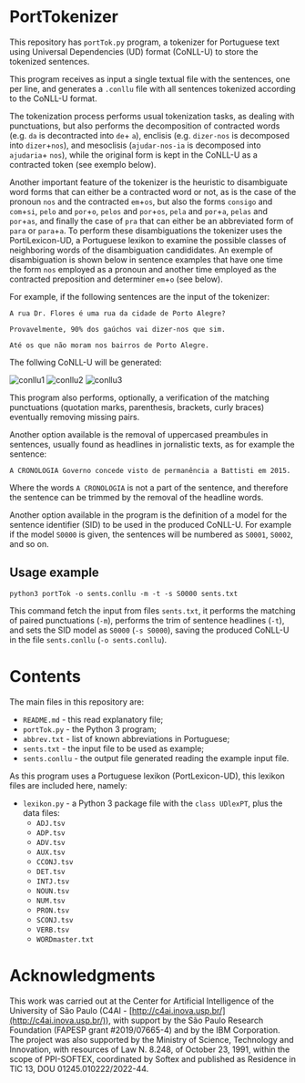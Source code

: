 # PortTokenizer
This repository has `portTok.py` program, a tokenizer for Portuguese text using Universal Dependencies (UD) format (CoNLL-U) to store the tokenized sentences.

This program receives as input a single textual file with the sentences, one per line, and generates a `.conllu` file with all sentences tokenized according to the CoNLL-U format.

The tokenization process performs usual tokenization tasks, as dealing with punctuations, but also performs the decomposition of contracted words (e.g. `da` is decontracted into `de`+ `a`), enclisis (e.g. `dizer-nos` is decomposed into `dizer`+`nos`), and mesoclisis (`ajudar-nos-ia` is decomposed into `ajudaria`+ `nos`), while the original form is kept in the CoNLL-U as a contracted token (see exemplo below).

Another important feature of the tokenizer is the heuristic to disambiguate word forms that can either be a contracted word or not, as is the case of the pronoun `nos` and the contracted `em`+`os`, but also the forms `consigo` and `com`+`si`, `pelo` and `por`+`o`, `pelos` and `por`+`os`, `pela` and `por`+`a`, `pelas` and `por`+`as`, and finally the case of `pra` that can either be an abbreviated form of `para` or `para`+`a`. To perform these disambiguations the tokenizer uses the PortiLexicon-UD, a Portuguese lexikon to examine the possible classes of neighboring words of the disambiguation candididates. An exemple of disambiguation is shown below in sentence examples that have one time the form `nos` employed as a pronoun and another time employed as the contracted preposition and determiner `em`+`o` (see below).

For example, if the following sentences are the input of the tokenizer:

`A rua Dr. Flores é uma rua da cidade de Porto Alegre?`

`Provavelmente, 90% dos gaúchos vai dizer-nos que sim.`

`Até os que não moram nos bairros de Porto Alegre.`

The follwing CoNLL-U will be generated:

![conllu1](https://github.com/LuceleneL/portTokenizer/assets/81653183/45190e19-ecf1-451d-b7f2-f5dab7affeeb)
![conllu2](https://github.com/LuceleneL/portTokenizer/assets/81653183/d067587e-fa0d-4531-bbe5-178dcaf4ba5e)
![conllu3](https://github.com/LuceleneL/portTokenizer/assets/81653183/8a4bc06d-dcc4-4b5e-837c-d70993d7640b)

This program also performs, optionally, a verification of the matching punctuations (quotation marks, parenthesis, brackets, curly braces) eventually removing missing pairs.

Another option available is the removal of uppercased preambules in sentences, usually found as headlines in jornalistic texts, as for example the sentence:

`A CRONOLOGIA Governo concede visto de permanência a Battisti em 2015.`

Where the words `A CRONOLOGIA` is not a part of the sentence, and therefore the sentence can be trimmed by the removal of the headline words.

Another option available in the program is the definition of a model for the sentence identifier (SID) to be used in the produced CoNLL-U. For example if the model `S0000` is given, the sentences will be numbered as `S0001`, `S0002`, and so on.

## Usage example
`python3 portTok -o sents.conllu -m -t -s S0000 sents.txt`

This command fetch the input from files `sents.txt`, it performs the matching of paired punctuations (`-m`), performs the trim of sentence headlines (`-t`), and sets the SID model as `S0000` (`-s S0000`), saving the produced CoNLL-U in the file `sents.conllu` (`-o sents.conllu`).

 # Contents
 The main files in this repository are:
- `README.md` - this read explanatory file;
- `portTok.py` - the Python 3 program;
- `abbrev.txt` - list of known abbreviations in Portuguese;
- `sents.txt` - the input file to be used as example;
- `sents.conllu` - the output file generated reading the example input file.

As this program uses a Portuguese lexikon (PortLexicon-UD), this lexikon files are included here, namely:
- `lexikon.py` - a Python 3 package file with the `class UDlexPT`, plus the data files:
   - `ADJ.tsv`
   - `ADP.tsv`
   - `ADV.tsv`
   - `AUX.tsv`
   - `CCONJ.tsv`
   - `DET.tsv`
   - `INTJ.tsv`
   - `NOUN.tsv`
   - `NUM.tsv`
   - `PRON.tsv`
   - `SCONJ.tsv`
   - `VERB.tsv`
   - `WORDmaster.txt`

# Acknowledgments
This work was carried out at the Center for Artificial Intelligence of the University of São Paulo (C4AI - [http://c4ai.inova.usp.br/](http://c4ai.inova.usp.br/)), with support by the São Paulo Research Foundation (FAPESP grant #2019/07665-4) and by the IBM Corporation. The project was also supported by the Ministry of Science, Technology and Innovation, with resources of Law N. 8.248, of October 23, 1991, within the scope of PPI-SOFTEX, coordinated by Softex and published as Residence in TIC 13, DOU 01245.010222/2022-44.

